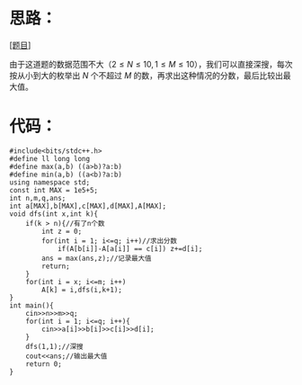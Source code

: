 # 思路：
[[题目]](https://www.luogu.com.cn/problem/AT_abc165_c)

由于这道题的数据范围不大（$2 \leq N \leq 10,1 \leq M \leq 10$），我们可以直接深搜，每次按从小到大的枚举出 $N$ 个不超过 $M$ 的数，再求出这种情况的分数，最后比较出最大值。
# 代码：
```
#include<bits/stdc++.h>
#define ll long long
#define max(a,b) ((a>b)?a:b)
#define min(a,b) ((a<b)?a:b)
using namespace std;
const int MAX = 1e5+5;
int n,m,q,ans;
int a[MAX],b[MAX],c[MAX],d[MAX],A[MAX]; 
void dfs(int x,int k){
	if(k > n){//有了n个数
		int z = 0;
		for(int i = 1; i<=q; i++)//求出分数
			if(A[b[i]]-A[a[i]] == c[i]) z+=d[i];
		ans = max(ans,z);//记录最大值
		return;
	}
	for(int i = x; i<=m; i++)
		A[k] = i,dfs(i,k+1);
}
int main(){
	cin>>n>>m>>q;
	for(int i = 1; i<=q; i++){
		cin>>a[i]>>b[i]>>c[i]>>d[i];
	}
	dfs(1,1);//深搜
	cout<<ans;//输出最大值
	return 0;
}

```

